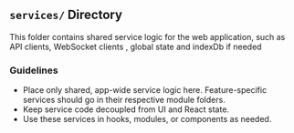 ## `services/` Directory

This folder contains shared service logic for the web application, such as API clients, WebSocket clients , global state and indexDb if needed 

### Guidelines
- Place only shared, app-wide service logic here. Feature-specific services should go in their respective module folders.
- Keep service code decoupled from UI and React state.
- Use these services in hooks, modules, or components as needed.

